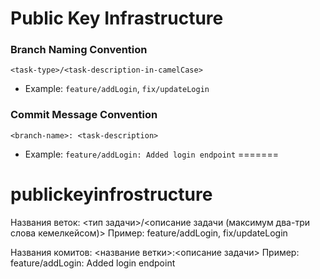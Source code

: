 # Public Key Infrastructure

### Branch Naming Convention

`<task-type>/<task-description-in-camelCase>`  

- Example: `feature/addLogin`, `fix/updateLogin`


### Commit Message Convention

`<branch-name>: <task-description>`  

- Example: `feature/addLogin: Added login endpoint`
=======
# publickeyinfrostructure

Названия веток: <тип задачи>/<описание задачи (максимум два-три слова кемелкейсом)>
Пример: feature/addLogin, fix/updateLogin

Названия комитов: <название ветки>:<описание задачи>
Пример: feature/addLogin: Added login endpoint

